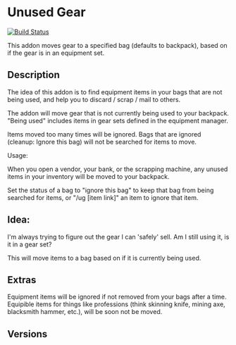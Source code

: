 # Unused Gear

[![Build Status](https://travis-ci.org/opussf/UnusedGear.svg?branch=master)](https://travis-ci.org/opussf/UnusedGear)

This addon moves gear to a specified bag (defaults to backpack), based on if the gear is in an equipment set.

## Description

The idea of this addon is to find equipment items in your bags that are not being used, and help you to discard / scrap / mail to others.


The addon will move gear that is not currently being used to your backpack.  "Being used" includes items in gear sets defined in the equipment manager.


Items moved too many times will be ignored.  Bags that are ignored (cleanup: Ignore this bag) will not be searched for items to move.


Usage:


When you open a vendor, your bank, or the scrapping machine, any unused items in your inventory will be moved to your backpack.

Set the status of a bag to "ignore this bag" to keep that bag from being searched for items, or "/ug [item link]" an item to ignore that item.



## Idea:
I'm always trying to figure out the gear I can 'safely' sell.
Am I still using it, is it in a gear set?

This will move items to a bag based on if it is currently being used.

## Extras

Equipment items will be ignored if not removed from your bags after a time.
Equipible items for things like professions (think skinning knife, mining axe, blacksmith hammer, etc.), will be soon not be moved.



## Versions

